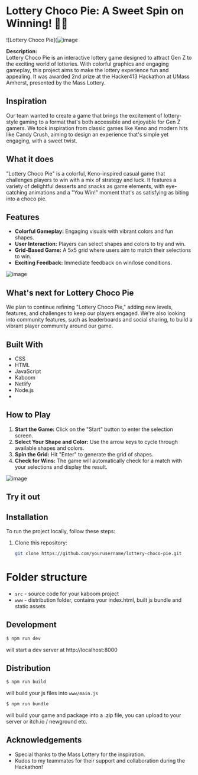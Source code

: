 # Lottery Choco Pie: A Sweet Spin on Winning! 🍫🎉

![Lottery Choco Pie](![image](https://github.com/user-attachments/assets/0da7cdc8-cd30-459d-a72d-0c4fe5ea9754)

**Description:**  
Lottery Choco Pie is an interactive lottery game designed to attract Gen Z to the exciting world of lotteries. With colorful graphics and engaging gameplay, this project aims to make the lottery experience fun and appealing. It was awarded 2nd prize at the Hacker413 Hackathon at UMass Amherst, presented by the Mass Lottery.

## Inspiration

Our team wanted to create a game that brings the excitement of lottery-style gaming to a format that's both accessible and enjoyable for Gen Z gamers. We took inspiration from classic games like Keno and modern hits like Candy Crush, aiming to design an experience that's simple yet engaging, with a sweet twist.

## What it does

"Lottery Choco Pie" is a colorful, Keno-inspired casual game that challenges players to win with a mix of strategy and luck. It features a variety of delightful desserts and snacks as game elements, with eye-catching animations and a "You Win!" moment that's as satisfying as biting into a choco pie.

## Features

- **Colorful Gameplay:** Engaging visuals with vibrant colors and fun shapes.
- **User Interaction:** Players can select shapes and colors to try and win.
- **Grid-Based Game:** A 5x5 grid where users aim to match their selections to win.
- **Exciting Feedback:** Immediate feedback on win/lose conditions.

![image](https://github.com/user-attachments/assets/66ffb740-1110-4cf6-a635-54259b591e68)

## What's next for Lottery Choco Pie

We plan to continue refining "Lottery Choco Pie," adding new levels, features, and challenges to keep our players engaged. We're also looking into community features, such as leaderboards and social sharing, to build a vibrant player community around our game.

## Built With

- CSS
- HTML
- JavaScript
- Kaboom
- Netlify
- Node.js
- 
## How to Play

1. **Start the Game:** Click on the "Start" button to enter the selection screen.
2. **Select Your Shape and Color:** Use the arrow keys to cycle through available shapes and colors.
3. **Spin the Grid:** Hit "Enter" to generate the grid of shapes.
4. **Check for Wins:** The game will automatically check for a match with your selections and display the result.

![image](https://github.com/user-attachments/assets/9d509e1b-d82f-4587-b2df-843d33ce98b3)

## Try it out


## Installation

To run the project locally, follow these steps:

1. Clone this repository:
   ```bash
   git clone https://github.com/yourusername/lottery-choco-pie.git

# Folder structure

- `src` - source code for your kaboom project
- `www` - distribution folder, contains your index.html, built js bundle and static assets


## Development

```sh
$ npm run dev
```

will start a dev server at http://localhost:8000

## Distribution

```sh
$ npm run build
```

will build your js files into `www/main.js`

```sh
$ npm run bundle
```

will build your game and package into a .zip file, you can upload to your server or itch.io / newground etc.


## Acknowledgements

- Special thanks to the Mass Lottery for the inspiration.
- Kudos to my teammates for their support and collaboration during the Hackathon!
